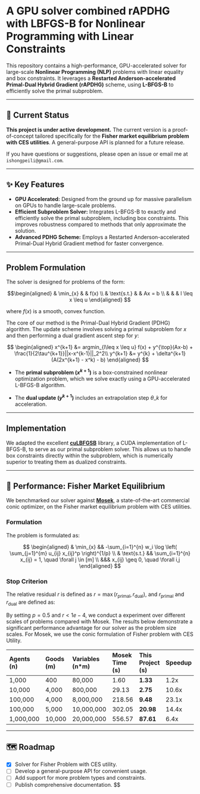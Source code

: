 
#  A GPU solver combined rAPDHG with LBFGS-B for Nonlinear Programming with Linear Constraints

[](https://www.google.com/search?q=) [](https://www.google.com/search?q=/LICENSE)

This repository contains a high-performance, GPU-accelerated solver for large-scale **Nonlinear Programming (NLP)** problems with linear equality and box constraints. It leverages a **Restarted Anderson-accelerated Primal-Dual Hybrid Gradient (rAPDHG)** scheme, using **L-BFGS-B** to efficiently solve the primal subproblem.

-----

## 🚧 Current Status

**This project is under active development.** The current version is a proof-of-concept tailored specifically for the **Fisher market equilibrium problem with CES utilities**. A general-purpose API is planned for a future release.

If you have questions or suggestions, please open an issue or email me at `ishongpeili@gmail.com`.

-----

## ✨ Key Features

  * **GPU Accelerated:** Designed from the ground up for massive parallelism on GPUs to handle large-scale problems.
  * **Efficient Subproblem Solver:** Integrates L-BFGS-B to exactly and efficiently solve the primal subproblem, including box constraints. This improves robustness compared to methods that only approximate the solution.
  * **Advanced PDHG Scheme:** Employs a Restarted Anderson-accelerated Primal-Dual Hybrid Gradient method for faster convergence.

-----

## Problem Formulation

The solver is designed for problems of the form:

$$\begin{aligned}
& \min_{x} & & f(x) \\
& \text{s.t.} & & Ax = b \\
& & & l \leq x \leq u
\end{aligned}
$$

where $f(x)$ is a smooth, convex function.

The core of our method is the Primal-Dual Hybrid Gradient (PDHG) algorithm. The update scheme involves solving a primal subproblem for $x$ and then performing a dual gradient ascent step for $y$:

$$
\begin{aligned}
x^{k+1} &= argmin_{l\leq x \leq u} f(x) + y^{\top}(Ax-b) + \frac{1}{2\tau^{k+1}}||x-x^{k-1}||_2^2\\
y^{k+1} &= y^{k} + \delta^{k+1}(A(2x^{k+1} - x^k) - b)
\end{aligned}
$$

- The **primal subproblem ($x^{k+1}$)** is a box-constrained nonlinear optimization problem, which we solve exactly using a GPU-accelerated L-BFGS-B algorithm.

- The **dual update ($y^{k+1}$)** includes an extrapolation step $\theta\_k$ for acceleration.

-----

## Implementation

We adapted the excellent [**cuLBFGSB**](https://github.com/raymondyfei/lbfgsb-gpu) library, a CUDA implementation of L-BFGS-B, to serve as our primal subproblem solver. This allows us to handle box constraints directly within the subproblem, which is numerically superior to treating them as dualized constraints.

-----

## 🚀 Performance: Fisher Market Equilibrium

We benchmarked our solver against [**Mosek**](https://www.mosek.com/), a state-of-the-art commercial conic optimizer, on the Fisher market equilibrium problem with CES utilities.

### Formulation
The problem is formulated as:

$$
\begin{aligned}
& \min_{x} && -\sum_{i=1}^{n} w_i \log \left( \sum_{j=1}^{m} u_{ij} x_{ij}^p \right)^{1/p} \\
& \text{s.t.} && \sum_{i=1}^{n} x_{ij} = 1, \quad \forall j \in [m] \\
&&& x_{ij} \geq 0, \quad \forall i,j
\end{aligned}
$$

### Stop Criterion
The relative residual $r$ is defined as $r= \max(r_{\text{primal}}, r_{\text{dual}})$, and $r_{\text{primal}}$ and $r_{\text{dual}}$ are defined as:


By setting $p=0.5$ and $r<1e-4$, we conduct a experiment over different scales of problems compared with Mosek.
The results below demonstrate a significant performance advantage for our solver as the problem size scales.
For Mosek, we use the conic formulation of Fisher problem with CES Utility.

| Agents (n) | Goods (m) | Variables (n\*m) | Mosek Time (s) | **This Project (s)** | Speedup |
| :--------- | :-------- | :-------------- | :------------- | :------------------- | :------ |
| 1,000      | 400       | 80,000          | 1.60           | **1.33** | 1.2x    |
| 10,000     | 4,000     | 800,000         | 29.13          | **2.75** | 10.6x   |
| 100,000    | 4,000     | 8,000,000       | 218.56         | **9.48** | 23.1x   |
| 100,000    | 5,000     | 10,000,000      | 302.05         | **20.98** | 14.4x   |
| 1,000,000  | 10,000    | 20,000,000      | 556.57         | **87.61** | 6.4x    |

-----

## 🗺️ Roadmap

- [x] Solver for Fisher Problem with CES utility.
- [ ] Develop a general-purpose API for convenient usage.
- [ ] Add support for more problem types and constraints.
- [ ] Publish comprehensive documentation.
$$
